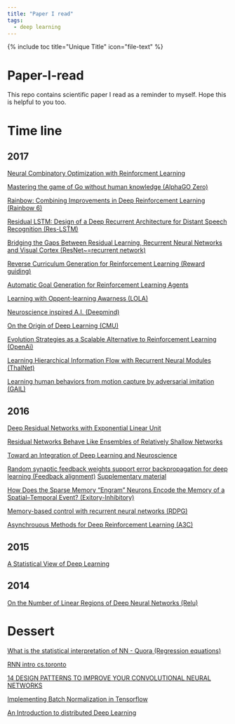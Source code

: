```yaml
---
title: "Paper I read"
tags:
  - deep learning
---
```


{% include toc title="Unique Title" icon="file-text" %}

# Paper-I-read
This repo contains scientific paper I read as a reminder to myself. Hope this is helpful to you too.

# Time line

## 2017

[Neural Combinatory Optimization with Reinforcment Learning](https://arxiv.org/pdf/1611.09940.pdf)

[Mastering the game of Go without human knowledge (AlphaGO Zero)](https://www.nature.com/articles/nature24270.epdf?author_access_token=VJXbVjaSHxFoctQQ4p2k4tRgN0jAjWel9jnR3ZoTv0PVW4gB86EEpGqTRDtpIz-2rmo8-KG06gqVobU5NSCFeHILHcVFUeMsbvwS-lxjqQGg98faovwjxeTUgZAUMnRQ)

[Rainbow: Combining Improvements in Deep Reinforcement Learning (Rainbow 6)](https://yhyu13.github.io/DeepMind-Rainbow/)

[Residual LSTM: Design of a Deep Recurrent Architecture for Distant Speech
Recognition (Res-LSTM)](https://arxiv.org/pdf/1701.03360.pdf)

[Bridging the Gaps Between Residual Learning,
Recurrent Neural Networks and Visual Cortex (ResNet~=recurrent network)](https://arxiv.org/pdf/1604.03640.pdf)

[Reverse Curriculum Generation for Reinforcement Learning (Reward guiding)](https://arxiv.org/pdf/1707.05300.pdf)

[Automatic Goal Generation for Reinforcement Learning Agents](https://arxiv.org/pdf/1705.06366.pdf)

[Learning with Oppent-learning Awarness (LOLA)](https://arxiv.org/pdf/1709.04326.pdf)

[Neuroscience inspired A.I. (Deepmind)](http://www.cell.com/neuron/abstract/S0896-6273(17)30509-3)

[On the Origin of Deep Learning (CMU)](https://arxiv.org/pdf/1702.07800.pdf)

[Evolution Strategies as a
Scalable Alternative to Reinforcement Learning (OpenAi)](https://arxiv.org/pdf/1703.03864.pdf)

[Learning Hierarchical Information Flow with Recurrent Neural Modules (ThalNet)](https://pdfs.semanticscholar.org/76d1/9efb925b33e67d93c94a9cab242889186485.pdf)

[Learning human behaviors from motion capture by adversarial imitation (GAIL)](https://arxiv.org/pdf/1707.02201.pdf)

## 2016

[Deep Residual Networks with Exponential Linear Unit](https://arxiv.org/pdf/1604.04112.pdf)

[Residual Networks Behave Like Ensembles of
Relatively Shallow Networks](https://arxiv.org/pdf/1605.06431.pdf)

[Toward an Integration of Deep Learning and Neuroscience](http://journal.frontiersin.org/article/10.3389/fncom.2016.00094/full)

[Random synaptic feedback weights support error backpropagation for deep learning (Feedback alignment)](https://www.nature.com/articles/ncomms13276#s1)
[Supplementary material](https://images.nature.com/original/nature-assets/ncomms/2016/161108/ncomms13276/extref/ncomms13276-s1.pdf)

[How Does the Sparse Memory “Engram” Neurons Encode the Memory of a Spatial–Temporal Event? (Exitory-Inhibitory)](https://www.frontiersin.org/articles/10.3389/fncir.2016.00061/full)

[Memory-based control with recurrent neural networks (RDPG)](http://rll.berkeley.edu/deeprlworkshop/papers/rdpg.pdf)

[Asynchrouous Methods for Deep Reinforcement Learning (A3C)](https://arxiv.org/pdf/1602.01783.pdf)

## 2015

[A Statistical View of Deep Learning](http://blog.shakirm.com/wp-content/uploads/2015/07/SVDL.pdf)

## 2014

[On the Number of Linear Regions of Deep Neural Networks (Relu)](https://arxiv.org/pdf/1402.1869.pdf)

# Dessert 
[What is the statistical interpretation of NN - Quora (Regression equations)](https://www.quora.com/What-is-a-statistical-interpretation-of-neural-networks)

[RNN intro cs.toronto](http://www.cs.toronto.edu/~urtasun/courses/CSC2541_Winter17/RNN.pdf)

[14 DESIGN PATTERNS TO IMPROVE YOUR CONVOLUTIONAL NEURAL NETWORKS](https://www.topbots.com/14-design-patterns-improve-convolutional-neural-network-cnn-architecture/)

[Implementing Batch Normalization in Tensorflow](https://r2rt.com/implementing-batch-normalization-in-tensorflow.html)

[An Introduction to distributed Deep Learning](https://seba-1511.github.io/dist_blog/)
